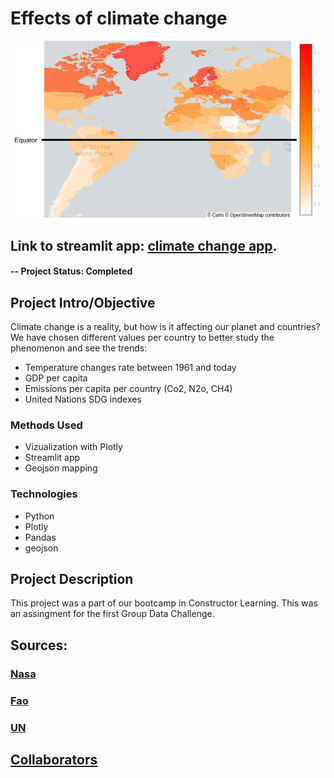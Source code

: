 # Effects of climate change

![alternative text](/data/fig1.png?raw=true "Title")

## Link to streamlit app: [climate change app](https://adriperse-climate-change-srcmain-vq7tuh.streamlit.app/).

#### -- Project Status:  Completed

## Project Intro/Objective
Climate change is a reality, but how is it affecting our planet and countries?
We have chosen different values per country to better study the phenomenon and see the trends:

- Temperature changes rate between 1961 and today
- GDP per capita
- Emissions per capita per country (Co2, N2o, CH4)
- United Nations SDG indexes


### Methods Used
* Vizualization with Plotly
* Streamlit app
* Geojson mapping

### Technologies
* Python
* Plotly
* Pandas
* geojson

## Project Description
This project was a part of our bootcamp in Constructor Learning. This was an assingment for the first Group Data Challenge. 

## Sources:
### [Nasa](https://data.giss.nasa.gov/gistemp/)
### [Fao](https://www.fao.org/faostat/en/#data/GT)
### [UN](https://www.sdgindex.org/)

## [Collaborators](https://github.com/AdriPerse/climate-change/graphs/contributors)



